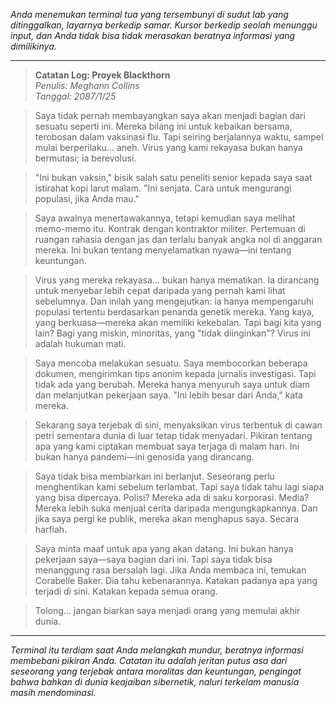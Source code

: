 _Anda menemukan terminal tua yang tersembunyi di sudut lab yang ditinggalkan, layarnya berkedip samar. Kursor berkedip seolah menunggu input, dan Anda tidak bisa tidak merasakan beratnya informasi yang dimilikinya._

---

> **Catatan Log: Proyek Blackthorn**  
> _Penulis: Meghann Collins_  
> _Tanggal: 2087/1/25_

> Saya tidak pernah membayangkan saya akan menjadi bagian dari sesuatu seperti ini. Mereka bilang ini untuk kebaikan bersama, terobosan dalam vaksinasi flu. Tapi seiring berjalannya waktu, sampel mulai berperilaku... aneh. Virus yang kami rekayasa bukan hanya bermutasi; ia berevolusi.

> "Ini bukan vaksin," bisik salah satu peneliti senior kepada saya saat istirahat kopi larut malam. "Ini senjata. Cara untuk mengurangi populasi, jika Anda mau."

> Saya awalnya menertawakannya, tetapi kemudian saya melihat memo-memo itu. Kontrak dengan kontraktor militer. Pertemuan di ruangan rahasia dengan jas dan terlalu banyak angka nol di anggaran mereka. Ini bukan tentang menyelamatkan nyawa—ini tentang keuntungan.

> Virus yang mereka rekayasa... bukan hanya mematikan. Ia dirancang untuk menyebar lebih cepat daripada yang pernah kami lihat sebelumnya. Dan inilah yang mengejutkan: ia hanya mempengaruhi populasi tertentu berdasarkan penanda genetik mereka. Yang kaya, yang berkuasa—mereka akan memiliki kekebalan. Tapi bagi kita yang lain? Bagi yang miskin, minoritas, yang "tidak diinginkan"? Virus ini adalah hukuman mati.

> Saya mencoba melakukan sesuatu. Saya membocorkan beberapa dokumen, mengirimkan tips anonim kepada jurnalis investigasi. Tapi tidak ada yang berubah. Mereka hanya menyuruh saya untuk diam dan melanjutkan pekerjaan saya. "Ini lebih besar dari Anda," kata mereka.

> Sekarang saya terjebak di sini, menyaksikan virus terbentuk di cawan petri sementara dunia di luar tetap tidak menyadari. Pikiran tentang apa yang kami ciptakan membuat saya terjaga di malam hari. Ini bukan hanya pandemi—ini genosida yang dirancang.

> Saya tidak bisa membiarkan ini berlanjut. Seseorang perlu menghentikan kami sebelum terlambat. Tapi saya tidak tahu lagi siapa yang bisa dipercaya. Polisi? Mereka ada di saku korporasi. Media? Mereka lebih suka menjual cerita daripada mengungkapkannya. Dan jika saya pergi ke publik, mereka akan menghapus saya. Secara harfiah.

> Saya minta maaf untuk apa yang akan datang. Ini bukan hanya pekerjaan saya—saya bagian dari ini. Tapi saya tidak bisa menanggung rasa bersalah lagi. Jika Anda membaca ini, temukan Corabelle Baker. Dia tahu kebenarannya. Katakan padanya apa yang terjadi di sini. Katakan kepada semua orang.

> Tolong... jangan biarkan saya menjadi orang yang memulai akhir dunia.

---

_Terminal itu terdiam saat Anda melangkah mundur, beratnya informasi membebani pikiran Anda. Catatan itu adalah jeritan putus asa dari seseorang yang terjebak antara moralitas dan keuntungan, pengingat bahwa bahkan di dunia keajaiban sibernetik, naluri terkelam manusia masih mendominasi._
